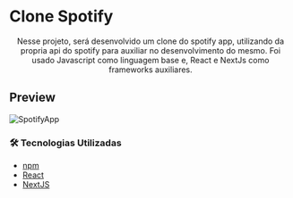 # Clone Spotify

<p align=center>Nesse projeto, será desenvolvido um clone do spotify app, utilizando da propria api do spotify para auxiliar no desenvolvimento do mesmo. Foi usado Javascript como linguagem base e, React e NextJs como frameworks auxiliares.
</p>

## Preview

![SpotifyApp](https://i.imgur.com/vxZRIV0.png)

### 🛠 Tecnologias Utilizadas

- [npm](https://www.npmjs.com/)
- [React](https://pt-br.reactjs.org/)
- [NextJS](https://nextjs.org/)
